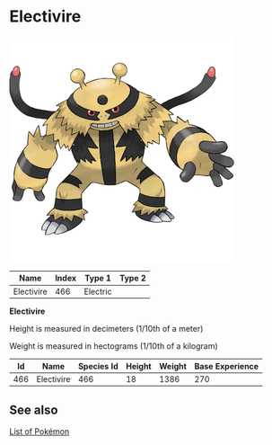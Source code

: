# Electivire


![Electivire](images/466.png)

| **Name** | **Index** | **Type 1** | **Type 2** |
|----|----|----|----|
| Electivire | 466 | Electric  |  |

**Electivire** 


Height is measured in decimeters (1/10th of a meter)

Weight is measured in hectograms (1/10th of a kilogram)

| **Id** | **Name** | **Species Id** | **Height** | **Weight** | **Base Experience** |
|--------|----------|----------------|------------|------------|---------------------|
| 466 | Electivire | 466 | 18 | 1386 | 270 |


## See also

[List of Pokémon](../pokemon.md)
